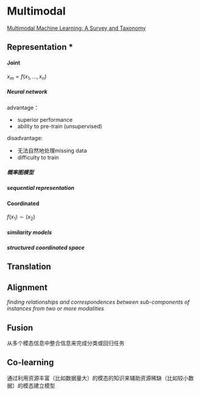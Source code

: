 # Multimodal

[Multimodal Machine Learning: A Survey and Taxonomy](https://arxiv.org/abs/1705.09406)

## **Representation** *

#### Joint

$x_m = {f(x_1,...,x_n)}$

##### Neural network

advantage：

- ​	superior performance               
- ​    ability to pre-train (unsupervised)

disadvantage:

- ​	无法自然地处理missing data
- ​    difficulty to train

##### 概率图模型

##### sequential representation



#### Coordinated

$f(x_1)\sim(x_2)$

##### similarity models

##### structured coordinated space



## Translation



## Alignment

*finding relationships and correspondences between sub-components of instances from two or more modalities*

## Fusion

从多个模态信息中整合信息来完成分类或回归任务

## Co-learning

通过利用资源丰富（比如数据量大）的模态的知识来辅助资源稀缺（比如较小数据）的模态建立模型
